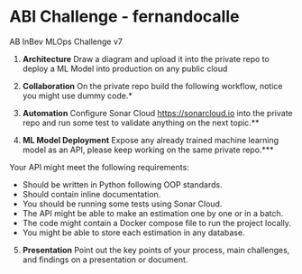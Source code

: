 # ABI Challenge - fernandocalle

AB InBev MLOps Challenge v7

1. **Architecture**
Draw a diagram and upload it into the private repo to deploy a ML Model into production on any
public cloud

2. **Collaboration**
On the private repo build the following workflow, notice you might use dummy code.*

3. **Automation**
Configure Sonar Cloud https://sonarcloud.io into the private repo and run some test to validate
anything on the next topic.**

4. **ML Model Deployment**
Expose any already trained machine learning model as an API, please keep working on the
same private repo.***

Your API might meet the following requirements:
- Should be written in Python following OOP standards.
- Should contain inline documentation.
- You should be running some tests using Sonar Cloud.
- The API might be able to make an estimation one by one or in a batch.
- The code might contain a Docker compose file to run the project locally.
- You might be able to store each estimation in any database.

5. **Presentation**
Point out the key points of your process, main challenges, and findings on a presentation or
document.
